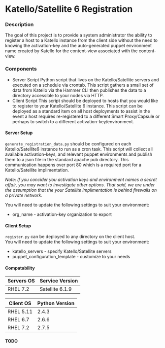 Katello/Satellite 6 Registration
================================

### Description
The goal of this project is to provide a system administrator the ability
to register a host to a Katello instance from the client side without the
need to knowing the activation-key and the auto-generated puppet environment
name created by Katello for the content-view associated with the content-view.

### Components
- Server Script
  Python script that lives on the Katello/Satellite servers and executed on
  a schedule via crontab. This script gathers a small set of data from 
  Katello via the Hammer CLI then publishes the data to a directory accessible
  to your nodes via HTTP.
- Client Script
  This script should be deployed to hosts that you would like to register 
  to your Katello/Satellite 6 instance. This script can be deployed as a
  standard item on all host deployments to assist in the event a host
  requires re-registered to a different Smart Proxy/Capsule or perhaps to
  switch to a different activation-key/environment.

#### Server Setup
`generate_registration_data.py` should be configured on each Katello/Satellite6
instance to run as a cron task. This script will collect all available activation-keys,
and relevant puppet environments and publish them to a json file in the standard
apache pub directory. This communication happens over port 80 which is a required
port for a Katello/Satellite implimentation. 

*Note: If you concider you activation keys and environment names a secret affair,
you may want to investigate other options. That said, we are under the assumption that
the your Satellite implimentation is behind firewalls on a private network.*

You will need to update the following settings to suit your environment:
- org_name - activation-key organization to export

#### Client Setup
`register.py` can be deployed to any directory on the client host.  
You will need to update the following settings to suit your environment:
- katello_servers - specify Katello/Satellite servers
- puppet_configuration_template - customize to your needs

#### Compatability

Servers OS | Service Version 
-----------|----------------
RHEL 7.2   | Satellite 6.1.9


Client OS | Python Version
----------|----------------
RHEL 5.11 | 2.4.3
RHEL 6.7  | 2.6.6
RHEL 7.2  | 2.7.5

#### TODO

